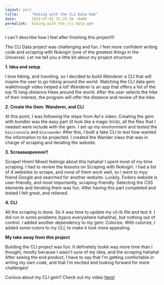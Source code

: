 ```yaml
---
layout: post
title:      "Hiking with the CLI Data Gem"
date:       2018-07-02 15:25:38 -0400
permalink:  hiking_with_the_cli_data_gem
---
```


I can't describe how I feel after finishing this project!!! 

The CLI Data project was challenging and fun. I feel more confident writing code and scraping with Nokogiri (one of the greatest things in the Universe). Let me tell you a little bit about my project structure:

**1. Idea and setup**
        
I love hiking, and traveling, so I decided to build *Wanderer* a CLI that will inspire the user to go hiking around  the world. Watching the CLI data gem walkthrough video helped a lot! *Wanderer* is an app that offers a list of the top 15 long-distance hikes around the world. After the user selects the hike of their interest, the program will offer the distance and review of the hike. 
	
**2. Create the Gem: Wanderer, and CLI**

At this point, I was following the steps from Avi's video.  Creating the gem with bundler was the easy part (it look like a magic trick), all the files that I needed were include with the gem. I set up my environment and tested the `bin/console` and `bin/wander` After this, I built a fake CLI to test how wanted the information to be projected. I created the Wander class that was in charge of scraping and iterating the website.

**3. Scraaaaapeeeee!!**

Scrape! Hmm! Mixed feelings about this hahaha! I spent most of my time scraping. I had to review the lessons on Scraping with Nokogiri. I had a list of 4 websites to scrape, and none of them work well, so I went to myy friend Google and searched for another website. Luckily, Fodors website is user-friendly, and most importantly, scraping-friendly. Selecting the CSS elements and iterating them was fun. After having this part completed and tested I felt great, and relieved.

**4. CLI**

All the scraping is done. So it was time to update my cli.rb file and test it. I did run in some problems (typos everywhere hahahha), but nothing out of control. I added another dependency to my gem: Colorize. With colorize, I added some colors to my CLI, to make it look more appealing. 

**My take away from this project**

Building the CLI project was fun. It definetely tookk way more time than I thought, mostly because I wasn't sure of my idea, and the scraping hahaha! After seeing the end product, I have to say that I'm getting comfortable in wrting my own code, and that I'm excited and looking forward for more challenges!

Curious about my CLI gem? Check out my video  [here!](https://youtu.be/pUG2tOeyU7s)


